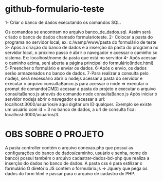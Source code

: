 # github-formulario-teste

 1- Criar o banco de dados executando os comandos SQL. 
 
 Os comandos se encontram no arquivo banco_de_dados.sql. Assim será criado o banco de dados chamado formularioteste.
 2- Colocar a pasta do programa no servidor local, ex: c:/wamp/www/pasta do formulário de teste
 3- Após a criação do banco de dados e a inserção da pasta do programa no servidor local, o próximo passo é abrir o navegador e acessar o caminho so sistema.
 Ex: localhost/nome da pasta que está no servidor
 4- Após acessar o caminho acima, será aberta a página principal do formulário(index.html)
 5-Preencher o formulário e enviar os dados.
 6-Após o envio, os dados serão armazenados no banco de dados.
 7-Para realizar a consulta pelo nodejs, será necessário abrir o nodejs acessar a pasta do servidor e executar o arquivo consultaBanco.js
 para acessar o node => executar o prompt de comando(CMD) acessar a pasta do projeto e executar o arquivo consultaBanco.js através do comando node consultaBanco.js
 Após iniciar o servidor nodejs abrir o navegador e acessar a url: localhost:3000/usuarios/e aqui digitar um ID qualquer.
 Exemplo se existe um usuário com id = 3 no banco de dados, a url de consulta fica: localhost:3000/usuarios/3.

# OBS SOBRE O PROJETO
 A pasta controller contém o arquivo conexao.php que possui as configurações do banco de dados(caminho, usuário e senha, nome do banco)
 possui também o arquivo cadastrar-dados-bd-php que realiza a inserção do dados no banco de dados.
 A pasta css é para estilizar o formulário
 O diretório JS contém o formulário.js => Jquery que pega os dados do form html e passar para o arquivo de cadastro do PHP.
